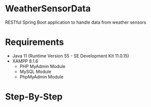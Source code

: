 # WeatherSensorData
RESTful Spring Boot application to handle data from weather sensors

# Requirements
- Java 11 (Runtime Version 55 - SE Development Kit 11.0.15)
- XAMPP 8.1.6
    - PHP MyAdmin Module
    - MySQL Module
    - PhpMyAdmin Module
# Step-By-Step
